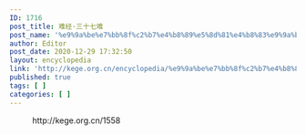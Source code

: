 ```yaml
---
ID: 1716
post_title: 难经·三十七难
post_name: '%e9%9a%be%e7%bb%8f%c2%b7%e4%b8%89%e5%8d%81%e4%b8%83%e9%9a%be'
author: Editor
post_date: 2020-12-29 17:32:50
layout: encyclopedia
link: 'http://kege.org.cn/encyclopedia/%e9%9a%be%e7%bb%8f%c2%b7%e4%b8%89%e5%8d%81%e4%b8%83%e9%9a%be'
published: true
tags: [ ]
categories: [ ]
---
```

<!-- wp:embed {"url":"http://kege.org.cn/1558","type":"wp-embed","providerNameSlug":"kege-org-cn","className":""} -->
<figure class="wp-block-embed is-type-wp-embed is-provider-kege-org-cn wp-block-embed-kege-org-cn"><div class="wp-block-embed__wrapper">
http://kege.org.cn/1558
</div></figure>
<!-- /wp:embed -->